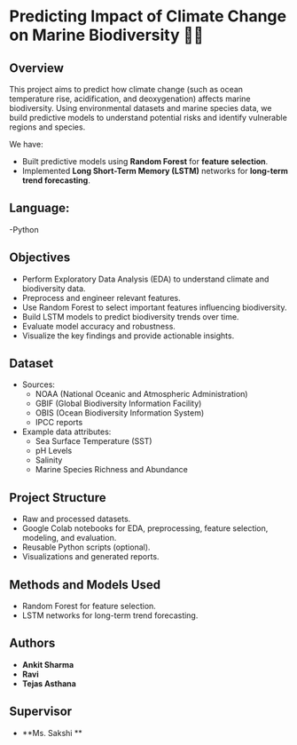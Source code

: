 # Predicting Impact of Climate Change on Marine Biodiversity 🌊🐠

## Overview
This project aims to predict how climate change (such as ocean temperature rise, acidification, and deoxygenation) affects marine biodiversity. Using environmental datasets and marine species data, we build predictive models to understand potential risks and identify vulnerable regions and species.

We have:
- Built predictive models using **Random Forest** for **feature selection**.
- Implemented **Long Short-Term Memory (LSTM)** networks for **long-term trend forecasting**.

## Language:
-Python

## Objectives
- Perform Exploratory Data Analysis (EDA) to understand climate and biodiversity data.
- Preprocess and engineer relevant features.
- Use Random Forest to select important features influencing biodiversity.
- Build LSTM models to predict biodiversity trends over time.
- Evaluate model accuracy and robustness.
- Visualize the key findings and provide actionable insights.

## Dataset
- Sources:
  - NOAA (National Oceanic and Atmospheric Administration)
  - GBIF (Global Biodiversity Information Facility)
  - OBIS (Ocean Biodiversity Information System)
  - IPCC reports
- Example data attributes:
  - Sea Surface Temperature (SST)
  - pH Levels
  - Salinity
  - Marine Species Richness and Abundance

## Project Structure
-  Raw and processed datasets.
- Google Colab notebooks for EDA, preprocessing, feature selection, modeling, and evaluation.
- Reusable Python scripts (optional).
- Visualizations and generated reports.

## Methods and Models Used
- Random Forest for feature selection.
- LSTM networks for long-term trend forecasting.

## Authors

- **Ankit Sharma** 
- **Ravi** 
- **Tejas Asthana** 

## Supervisor

- **Ms. Sakshi **  
